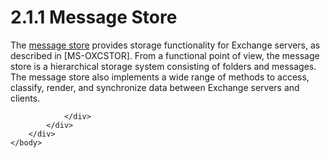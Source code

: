 <html dir="LTR" xmlns:mshelp="http://msdn.microsoft.com/mshelp" xmlns:ddue="http://ddue.schemas.microsoft.com/authoring/2003/5" xmlns:xlink="http://www.w3.org/1999/xlink" xmlns:tool="http://www.microsoft.com/tooltip">
    <head>
        <meta http-equiv="Content-Type" content="text/html; CHARSET=utf-8"></meta>
        <meta name="save" content="history"></meta>
        <title>2.1.1 Message Store</title>
        <xml>
            <mshelp:toctitle title="2.1.1 Message Store"></mshelp:toctitle>
            <mshelp:rltitle title="[MS-OXPROTO]: Message Store"></mshelp:rltitle>
            <mshelp:keyword index="A" term="8a1be138-34c0-44ef-b7c9-4ced4021998c"></mshelp:keyword>
            <mshelp:attr name="DCSext.ContentType" value="open specification"></mshelp:attr>
            <mshelp:attr name="AssetID" value="8a1be138-34c0-44ef-b7c9-4ced4021998c"></mshelp:attr>
            <mshelp:attr name="TopicType" value="kbRef"></mshelp:attr>
            <mshelp:attr name="DCSext.Title" value="[MS-OXPROTO]: Message Store" />
        </xml>
    </head>
    <body>
        <div id="header">
            <h1 class="heading">2.1.1 Message Store</h1>
        </div>
        <div id="mainSection">
            <div id="mainBody">
                <div id="allHistory" class="saveHistory"></div>
                <div id="sectionSection0" class="section" name="collapseableSection">
                    

<p>The <a href="f888c37a-d994-4b91-96a5-e88cfbd66bd6.htm#gt_fda94a53-448d-48d5-9991-176c530ff597">message
store</a> provides storage functionality for Exchange servers, as described in <mshelp:link keywords="d42ed1e0-3e77-4264-bd59-7afc583510e2" tabindex="0">[MS-OXCSTOR]</mshelp:link>.
From a functional point of view, the message store is a hierarchical storage
system consisting of folders and messages. The message store also implements a
wide range of methods to access, classify, render, and synchronize data between
Exchange servers and clients. </p>


                </div>
            </div>
        </div>
    </body>
</html>